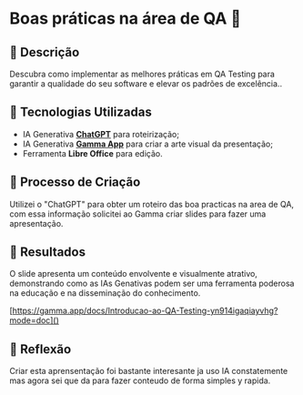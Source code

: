 # Boas práticas na área de QA  🌌

## 📒 Descrição
Descubra como implementar as melhores práticas em QA Testing para garantir a qualidade do seu software e elevar os padrões de excelência..

## 🤖 Tecnologias Utilizadas
- IA Generativa **[ChatGPT](https://chat.openai.com)** para roteirização;
- IA Generativa **[Gamma App]([https://gamma.app/)** para criar a arte visual da  presentação;
- Ferramenta **Libre Office** para edição.

## 🧐 Processo de Criação
Utilizei o "ChatGPT" para obter um roteiro das boa practicas na area de QA, com essa informação solicitei ao Gamma criar slides para fazer uma apresentação. 

## 🚀 Resultados
O slide apresenta um conteúdo envolvente e visualmente atrativo, demonstrando como as IAs Genativas podem ser uma ferramenta poderosa na educação e na disseminação do conhecimento.

[https://gamma.app/docs/Introducao-ao-QA-Testing-yn914igaqiayvhg?mode=doc]()

## 💭 Reflexão
Criar esta aprensentação foi bastante interesante ja uso IA constatemente mas agora sei que da para fazer conteudo de forma simples y rapida.
